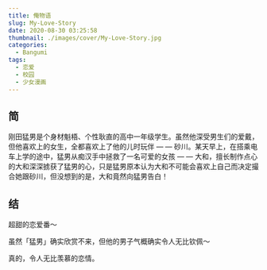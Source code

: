 ```yaml
---
title: 俺物语
slug: My-Love-Story
date: 2020-08-30 03:25:58
thumbnail: ./images/cover/My-Love-Story.jpg
categories:
  - Bangumi
tags:
  - 恋爱
  - 校园
  - 少女漫画
---
```


## 简

刚田猛男是个身材魁梧、个性耿直的高中一年级学生。虽然他深受男生们的爱戴，但他喜欢上的女生，全都喜欢上了他的儿时玩伴 — — 砂川。某天早上，在搭乘电车上学的途中，猛男从痴汉手中拯救了一名可爱的女孩 — — 大和，擅长制作点心的大和深深掳获了猛男的心，只是猛男原本认为大和不可能会喜欢上自己而决定撮合她跟砂川，但没想到的是，大和竟然向猛男告白！

## 结

超甜的恋爱番～

虽然「猛男」确实欣赏不来，但他的男子气概确实令人无比钦佩～

真的，令人无比羡慕的恋情。
